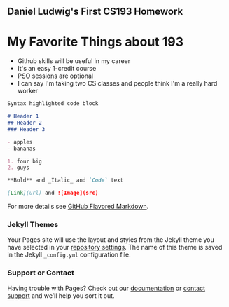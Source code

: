 ## Daniel Ludwig's First CS193 Homework

# My Favorite Things about 193
- Github skills will be useful in my career
- It's an easy 1-credit course
- PSO sessions are optional
- I can say I'm taking two CS classes and people think I'm a really hard worker

```markdown
Syntax highlighted code block

# Header 1
## Header 2
### Header 3

- apples
- bananas

1. four big
2. guys

**Bold** and _Italic_ and `Code` text

[Link](url) and ![Image](src)
```

For more details see [GitHub Flavored Markdown](https://guides.github.com/features/mastering-markdown/).

### Jekyll Themes

Your Pages site will use the layout and styles from the Jekyll theme you have selected in your [repository settings](https://github.com/kalutes/CS193_Fall18_Lab1/settings). The name of this theme is saved in the Jekyll `_config.yml` configuration file.

### Support or Contact

Having trouble with Pages? Check out our [documentation](https://help.github.com/categories/github-pages-basics/) or [contact support](https://github.com/contact) and we’ll help you sort it out.
